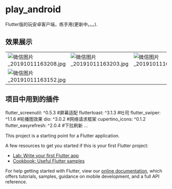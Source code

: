 # play_android

Flutter版的玩安卓客户端，练手用(更新中。。。).

## 效果展示
|  |  |  |
| ----- | ---- | ---- |
| ![微信图片_20191011163208.jpg](http://ww1.sinaimg.cn/large/a78780c0ly1g7udptgrwfj20u01rcduh.jpg) | ![微信图片_20191011163203.jpg](http://ww1.sinaimg.cn/large/a78780c0ly1g7udravu2ij20u01rctg7.jpg) | ![微信图片_20191011163158.jpg](http://ww1.sinaimg.cn/large/a78780c0ly1g7udu95nqdj20u01rcthc.jpg) |
| ![微信图片_20191011163152.jpg](http://ww1.sinaimg.cn/large/a78780c0ly1g7uduhewx9j20u01rc7iw.jpg) |  |  |

## 项目中用到的插件
  flutter_screenutil: ^0.5.3  #屏幕适配
  fluttertoast: ^3.1.3  #吐司
  flutter_swiper: ^1.1.6  #轮播图效果
  dio: ^3.0.2 #网络请求框架
  cupertino_icons: ^0.1.2
  flutter_easyrefresh: ^2.0.4 #下拉刷新
  ...
  
  
This project is a starting point for a Flutter application.

A few resources to get you started if this is your first Flutter project:

- [Lab: Write your first Flutter app](https://flutter.dev/docs/get-started/codelab)
- [Cookbook: Useful Flutter samples](https://flutter.dev/docs/cookbook)

For help getting started with Flutter, view our
[online documentation](https://flutter.dev/docs), which offers tutorials,
samples, guidance on mobile development, and a full API reference.
